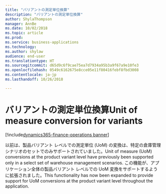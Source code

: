 ```yaml
---
title: "バリアントの測定単位換算"
description: "バリアントの測定単位換算"
author: ShylaThompson
manager: AnnBe
ms.date: 10/02/2018
ms.topic: article
ms.prod: 
ms.service: business-applications
ms.technology: 
ms.author: shylaw
audience: end-user
ms.translationtype: HT
ms.sourcegitcommit: d65d9c6f9cae75ea7d7934a95b3a9f67a9e10fe3
ms.openlocfilehash: 0549c6162675e8cce05e11f80416febf8fbd3008
ms.contentlocale: ja-jp
ms.lasthandoff: 10/26/2018

---
```

#  <a name="unit-of-measure-conversion-for-variants"></a><span data-ttu-id="786e8-103">バリアントの測定単位換算</span><span class="sxs-lookup"><span data-stu-id="786e8-103">Unit of measure conversion for variants</span></span>

[!include[dynamics365-finance-operations banner](../includes/dynamics365-finance-operations.md)]



<span data-ttu-id="786e8-104">以前は、製品バリアント レベルでの測定単位 (UoM) の変換は、特定の倉庫管理シナリオのセットでのみサポートされていました。</span><span class="sxs-lookup"><span data-stu-id="786e8-104">Unit of measure (UoM) conversions at the product variant level have previously been supported only in a select set of warehouse management scenarios.</span></span> <span data-ttu-id="786e8-105">この機能が、アプリケーション全体の製品バリアント レベルでの UoM 変換をサポートするように拡張されました。</span><span class="sxs-lookup"><span data-stu-id="786e8-105">This functionality has now been expanded to provide support for UoM conversions at the product variant level throughout the application.</span></span>


